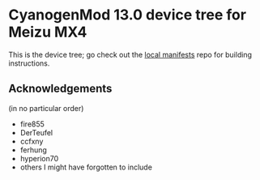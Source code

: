 # CyanogenMod 13.0 device tree for Meizu MX4

This is the device tree; go check out the [local manifests][manifests] repo
for building instructions.

[manifests]: https://github.com/xen0n/local_manifests_arale

## Acknowledgements

(in no particular order)

* fire855
* DerTeufel
* ccfxny
* ferhung
* hyperion70
* others I might have forgotten to include
